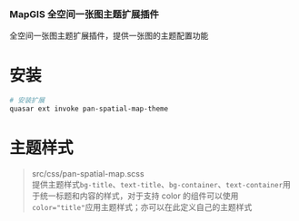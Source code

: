 ### MapGIS 全空间一张图主题扩展插件

全空间一张图主题扩展插件，提供一张图的主题配置功能

# 安装

```zsh
# 安装扩展
quasar ext invoke pan-spatial-map-theme
```

# 主题样式

> src/css/pan-spatial-map.scss  
> 提供主题样式`bg-title`、`text-title`、`bg-container`、`text-container`用于统一标题和内容的样式，对于支持 color 的组件可以使用`color="title"`应用主题样式；亦可以在此定义自己的主题样式
